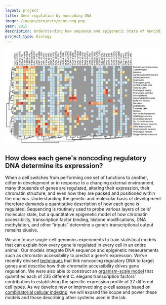```yaml
---
layout: project
title: Gene regulation by noncoding DNA
image: /images/projects/gene-reg.png
year: 2015
description: Understanding how sequence and epigenetic state of noncoding elements directs gene expression
project_type: Biology
---
```


![](/images/projects/worm-tf-model.png)

## How does each gene's noncoding regulatory DNA determine its expression?

When a cell switches from performing one set of functions to another, either in development or in response to a changing external environment, many thousands of genes are regulated, altering their expression, their chromatin structure, and even how they are packed and positioned within the nucleus. Understanding the genetic and molecular basis of development therefore demands a quantitative description of how each gene is regulated. Sequencing is routinely used to probe various layers of cells’ molecular state, but a quantitative epigenetic model of how chromatin accessibility, transcription factor binding, histone modifications, DNA methylation, and other “inputs” determine a gene’s transcriptional output remains elusive.

We aim to use single-cell genomics experiments to train statistical models that can explain how every gene is regulated in every cell in an entire animal. Our models integrate DNA sequence and epigenetic measurements such as chromatin accessibility to predict a gene's expression. We've recently devised [techniques](/papers/pliner-cicero/) that link noncoding regulatory DNA to target genes and describe how their chromatin accessibility drives gene regulation. We were also able to construct an [organism-scale model](/papers/cao-scrnaseq-combinatorial-indexing/) that quantifies each of 235 different C. elegans transcription factors’ contribution to establishing the specific expression profile of 27 different cell types. As we develop new or improved single-cell assays based on [combinatorial cellular indexing](/projects/sc-atac), we will expand the scope and power these models and those describing other systems used in the lab.
